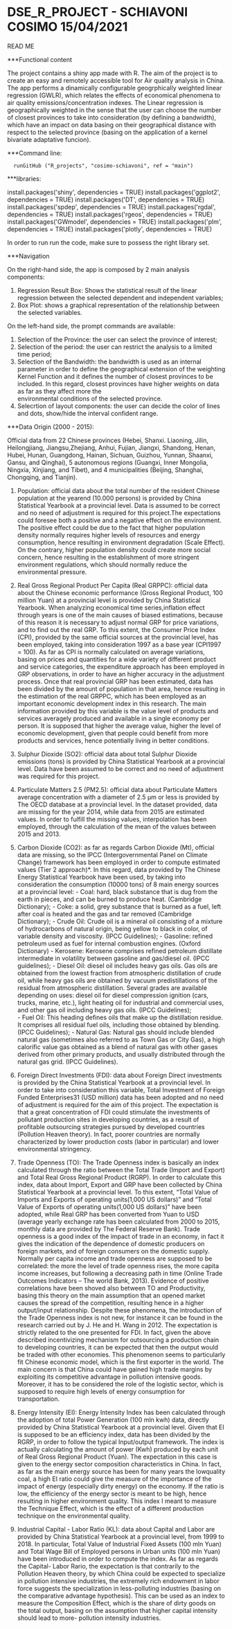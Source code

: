 # DSE_R_PROJECT - SCHIAVONI COSIMO 15/04/2021
READ ME

***Functional content

The  project contains a shiny app made with R.
The aim of the project is to create an easy and remotely accessible tool for Air quality analysis in China.
The app performs a dinamically configurable geogrphically weighted linear regression (GWLR), which relates the effects of economical phenomena to air quality emissions/concentration
indexes.
The Linear regression is geographically weighted in the sense that the user can choose the number of closest provinces to take into consideration (by defining a bandwidth),
which have an impact on data basing on their geographical distance with respect to the selected province (basing on the application of a kernel bivariate adaptative funcion).

***Command line:

      runGitHub ("R_projects", "cosimo-schiavoni", ref = "main")

***libraries:

install.packages('shiny', dependencies = TRUE)
install.packages('ggplot2', dependencies = TRUE)
install.packages('DT', dependencies = TRUE)
install.packages('spdep', dependencies = TRUE)
install.packages('rgdal', dependencies = TRUE)
install.packages('rgeos', dependencies = TRUE)
install.packages('GWmodel', dependencies = TRUE)
install.packages('plm', dependencies = TRUE)
install.packages('plotly', dependencies = TRUE)

In order to run run the code, make sure to possess the right library set.

***Navigation

On the right-hand side, the app is composed by 2 main analysis components:
1. Regression Result Box: Shows the statistical result of the linear regression between the selected dependent and independent variables;
2. Box Plot: shows a graphical representation of the relationship between the selected variables.

On the left-hand side, the prompt commands are available:
1. Selection of the Province: the user can select the province of interest;
2. Selection of the period: the user can restrict the analysis to a limited time period;
3. Selection of the Bandwidth: the bandwidth is used as an internal parameter in order to define the geographical extension of the weighting Kernel Function and it defines the                                  number of closest provinces to be included. In this regard, closest provinces have higher weights on data as far as they affect more the           
                               environmental conditions of the selected province.
4. Selecrtion of layout components: the user can decide the color of lines and dots, show/hide the interval confident range.

***Data Origin (2000 - 2015):

Official data from 22 Chinese provinces (Hebei, Shanxi. Liaoning, Jilin, Heilongjiang, Jiangsu,Zhejiang, Anhui, Fujian, Jiangxi, Shandong, Henan, Hubei, Hunan, Guangdong,
Hainan, Sichuan, Guizhou, Yunnan, Shaanxi, Gansu, and Qinghai), 5 autonomous regions (Guangxi, Inner Mongolia, Ningxia, Xinjiang, and Tibet), and 4 municipalities 
(Beijing, Shanghai, Chongqing, and Tianjin).

1. Population: 
    official data about the total number of the resident Chinese population at the yearend (10.000 persons) is provided by China Statistical Yearbook at a provincial level.
    Data is assumed to be correct and no need of adjustment is required for this project.The expectations could foresee both a positive and a negative effect on the environment. 
    The positive effect could be due to the fact that higher population density normally requires higher levels of resources and energy consumption, hence resulting in 
    environment degradation (Scale Effect). On the contrary, higher population density could create more social concern, hence resulting in the establishment of more stringent
    environment regulations, which should normally reduce the environmental pressure.

2. Real Gross Regional Product Per Capita (Real GRPPC): 
      official data about the Chinese economic performance (Gross Regional Product, 100 million Yuan) at a provincial level is provided by China Statistical Yearbook. 
      When analyzing economical time series,inflation effect through years is one of the main causes of biased estimations, because of this reason it is necessary to 
      adjust normal GRP for price variations, and to find out the real GRP. To this extent, the Consumer Price Index (CPI), provided by the same official sources
      at the provincial level, has been employed, taking into consideration 1997 as a base year (CPI1997 = 100). 
      As far as CPI is normally calculated on average variations, basing on prices and quantities for a wide variety of different product and service categories, 
      the expenditure approach has been employed in GRP observations, in order to have an higher accuracy in the adjustment process. Once that real provincial GRP
      has been estimated, data has been divided by the amount of population in that area, hence resulting in the estimation of the real GRPPC, which has been employed 
      as an important economic development index in this research. The main information provided by this variable is the value level of products and services averagely 
      produced and available in a single economy per person. It is supposed that higher the average value, higher the level of economic development, given that people 
      could benefit from more products and services, hence potentially living in better conditions.

3. Sulphur Dioxide (SO2): 
      official data about total Sulphur Dioxide emissions (tons) is provided by China Statistical Yearbook at a provincial level. Data have been assumed to be correct and no 
      need of adjustment was required for this project.

4. Particulate Matters 2.5 (PM2.5): 
      official data about Particulate Matters average concentration with a diameter of 2.5 μm or less is provided by The OECD database 
      at a provincial level. In the dataset provided, data are missing for the year 2014, while data from 2015 are estimated values. In order to fulfill the missing values, 
      interpolation has been employed, through the calculation of the mean of the values between 2015 and 2013.
      
5. Carbon Dioxide (CO2): as far as regards Carbon Dioxide (Mt), official data are missing, so the IPCC (Intergovernmental Panel on Climate Change) framework has been employed
in order to compute estimated values (Tier 2 approach)*. In this regard, data provided by The Chinese Energy Statistical Yearbook have been used, by taking into consideration 
the consumption (10000 tons) of 8 main energy sources at a provincial level:
             - Coal: hard, black substance that is dug from the earth in pieces, and can be burned to produce heat. (Cambridge Dictionary);
             - Coke: a solid, grey substance that is burned as a fuel, left after coal is heated and the gas and tar removed (Cambridge Dictionary);
             - Crude Oil: Crude oil is a mineral oil consisting of a mixture of hydrocarbons of natural origin, being yellow to black in color, of variable density and 
                          viscosity. (IPCC Guidelines);
             - Gasoline: refined petroleum used as fuel for internal combustion engines. (Oxford Dictionary)
             - Kerosene: Kerosene comprises refined petroleum distillate intermediate in volatility between gasoline and gas/diesel oil. (IPCC guidelines);
             - Diesel Oil: diesel oil includes heavy gas oils. Gas oils are obtained from the lowest fraction from atmospheric distillation of crude oil, while heavy gas
                           oils are obtained by vacuum predistillations of the residual from atmospheric distillation. Several grades are available depending on uses: 
                           diesel oil for diesel compression ignition (cars, trucks, marine, etc.), light heating oil for industrial and commercial uses, and other gas 
                           oil including heavy gas oils. (IPCC Guidelines);                                       
             - Fuel Oil: This heading defines oils that make up the distillation residue. It comprises all residual fuel oils, including those obtained by blending. 
                         (IPCC Guidelines);
             - Natural Gas: Natural gas should include blended natural gas (sometimes also referred to as Town Gas or City Gas), a high calorific value gas obtained as a 
                            blend of natural gas with other gases derived from other primary products, and usually distributed through the natural gas grid. (IPCC Guidelines).

6. Foreign Direct Investments (FDI): 
      data about Foreign Direct investments is provided by the China Statistical Yearbook at a provincial level. In order to take into consideration this variable, Total
      Investment of Foreign Funded Enterprises31 (USD million) data has been adopted and no need of adjustment is required for the aim of this project. The expectation is that 
      a great concentration of FDI could stimulate the investments of pollutant production sites in developing countries, as a result of profitable outsourcing strategies 
      pursued by developed countries (Pollution Heaven theory). In fact, poorer countries are normally characterized by lower production costs (labor in particular) and 
      lower environmental stringency.

7. Trade Openness (TO): 
      The Trade Openness index is basically an index calculated through the ratio between the Total Trade (Import and Export) and Total Real Gross Regional Product (RGRP). 
      In order to calculate this index, data about Import, Export and GRP have been collected by China Statistical Yearbook at a provincial level. To this extent, “Total Value
      of Imports and Exports of operating units(1,000 US dollars)” and “Total Value of Exports of operating units(1,000 US dollars)” have been adopted, while Real GRP has
      been converted from Yuan to USD (average yearly exchange rate has been calculated from 2000 to 2015, monthly data are provided by The Federal Reserve Bank). Trade openness
      is a good index of the impact of trade in an economy, in fact it gives the indication of the dependence of domestic producers on foreign markets, and of foreign consumers
      on the domestic supply. Normally per capita income and trade openness are supposed to be correlated: the more the level of trade openness rises, the more capita income 
      increases, but following a decreasing path in time (Online Trade Outcomes Indicators – The world Bank, 2013). Evidence of positive correlations have been shoved also
      between TO and Productivity, basing this theory on the main assumption that an opened market causes the spread of the competition, resulting hence in a higher output/input
      relationship. Despite these phenomena, the introduction of the Trade Openness index is not new, for instance it can be found in the
      research carried out by J. He and H. Wang in 2012. The expectation is strictly related to the one presented for FDI. In fact, given the above described incentivizing 
      mechanism for outsourcing a production chain to developing countries, it can be expected that then the output would be traded with other economies. This phenomenon seems
      to particularly fit Chinese economic model, which is the first exporter in the world. The main concern is that China could have gained high trade margins by exploiting 
      its competitive advantage in pollution intensive goods. Moreover, it has to be considered the role of the logistic sector, which is supposed to require high levels of 
      energy consumption for transportation.
      
8. Energy Intensity (EI): 
      Energy Intensity Index has been calculated through the adoption of total Power Generation (100 mln kwh) data, directly provided by China Statistical Yearbook at a
      provincial level. Given that EI is supposed to be an efficiency index, data has been divided by the RGRP, in order to follow the typical Input/output framework. The index
      is actually calculating the amount of power (Kwh) produced by each unit of Real Gross Regional Product (Yuan). The expectation in this case is given to the energy sector 
      composition characteristics in China. In fact, as far as the main energy source has been for many years the lowquality coal, a high EI ratio could give the measure of the
      importance of the impact of energy (especially dirty energy) on the economy. If the ratio is low, the efficiency of the energy sector is meant to be high, hence resulting
      in higher environment quality. This index I meant to measure the Technique Effect, which is the effect of a different production technique on the environmental quality.

9. Industrial Capital - Labor Ratio (KL): 
      data about Capital and Labor are provided by China Statistical Yearbook at a provincial level, from 1999 to 2018. In particular, Total Value of Industrial Fixed Assets 
      (100 mln Yuan) and Total Wage Bill of Employed persons in Urban units (100 mln Yuan) have been introduced in order to compute the index. As far as regards the Capital-
      Labor Rario, the expectation is that contrarily to the Pollution Heaven theory, by which China could be expected to specialize in pollution intensive industries, the 
      extremely rich endowment in labor force suggests the specialization in less-polluting industries (basing on the comparative advantage hypothesis). This can be used as an 
      index to measure the Composition Effect, which is the share of dirty goods on the total output, basing on the assumption that higher capital intensity should lead to more-
      pollution intensity industries.
